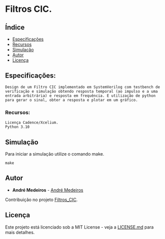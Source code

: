 # Filtros CIC.

## Índice
- [Especificações](#Especificações)
- [Recursos](#Recursos)
- [Simulação](#Simulação)
- [Autor](#Autor)
- [Licença](#Licença)

## Especificações:

```
Design de um Filtro CIC implementado em SystemVerilog com testbench de verificação e simulação obtendo resposta temporal (ao impulso e a uma entrada arbitrária) e resposta em frequência. E utilização de python para gerar o sinal, obter a resposta e plotar em um gráfico.
```

### Recursos:

```
Licença Cadence/Xcelium.
Python 3.10
```

## Simulação

Para iniciar a simulação utilize o comando make.

```
make
```

## Autor

* **André Medeiros** - [André Medeiros](https://github.com/andreemedeiros)

Contribuição no projeto [Filtros_CIC](https://github.com/andreemedeiros/Filtros_CIC/graphs/contributors).

## Licença

Este projeto está licenciado sob a MIT License - veja a [LICENSE.md](LICENSE.md) para mais detalhes.
